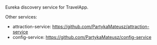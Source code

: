 Eureka discovery service for TravelApp.

Other services:
- attraction-service: https://github.com/PartykaMateusz/attraction-service
- config-service: https://github.com/PartykaMateusz/config-service
